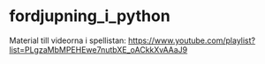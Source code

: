 # fordjupning_i_python
Material till videorna i spellistan: https://www.youtube.com/playlist?list=PLgzaMbMPEHEwe7nutbXE_oACkkXvAAaJ9
